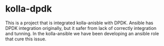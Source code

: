 # kolla-dpdk
This is a project that is integrated kolla-anisble with DPDK. 
Ansible has DPDK integration originally, but it safer from lack of correctly integration and tunning. 
In the kolla-ansible we have been developing an ansible role that cure this issue.  